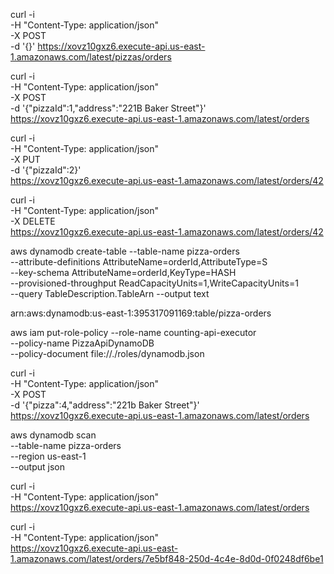 curl -i \
-H "Content-Type: application/json" \
-X POST \
-d '{}' https://xovz10gxz6.execute-api.us-east-1.amazonaws.com/latest/pizzas/orders


curl -i \
-H "Content-Type: application/json" \
-X POST \
-d '{"pizzaId":1,"address":"221B Baker Street"}' \
 https://xovz10gxz6.execute-api.us-east-1.amazonaws.com/latest/orders

 curl -i \
-H "Content-Type: application/json" \
-X PUT \
-d '{"pizzaId":2}' \
 https://xovz10gxz6.execute-api.us-east-1.amazonaws.com/latest/orders/42

 curl -i \
-H "Content-Type: application/json" \
-X DELETE \
 https://xovz10gxz6.execute-api.us-east-1.amazonaws.com/latest/orders/42

aws dynamodb create-table --table-name pizza-orders \
--attribute-definitions AttributeName=orderId,AttributeType=S \
--key-schema AttributeName=orderId,KeyType=HASH \
--provisioned-throughput ReadCapacityUnits=1,WriteCapacityUnits=1 \
--query TableDescription.TableArn --output text

arn:aws:dynamodb:us-east-1:395317091169:table/pizza-orders

aws iam put-role-policy --role-name counting-api-executor \
--policy-name PizzaApiDynamoDB \
--policy-document file://./roles/dynamodb.json


curl -i \
-H "Content-Type: application/json" \
-X POST \
-d '{"pizza":4,"address":"221b Baker Street"}' \
 https://xovz10gxz6.execute-api.us-east-1.amazonaws.com/latest/orders

aws dynamodb scan \
--table-name pizza-orders \
--region us-east-1 \
--output json


curl -i \
-H "Content-Type: application/json" \
 https://xovz10gxz6.execute-api.us-east-1.amazonaws.com/latest/orders


curl -i \
-H "Content-Type: application/json" \
 https://xovz10gxz6.execute-api.us-east-1.amazonaws.com/latest/orders/7e5bf848-250d-4c4e-8d0d-0f0248df6be1